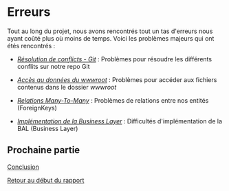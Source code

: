 ﻿# Erreurs

Tout au long du projet, nous avons rencontrés tout un tas d'erreurs 
nous ayant coûté plus où moins de temps. Voici les problèmes majeurs qui
ont étés rencontrés :

- _[Résolution de conflicts - Git](resolution-conflits.md)_ : Problèmes pour résoudre les différents conflits
sur notre repo Git

- _[Accès au données du wwwroot](wwwroot.md)_ : Problèmes pour accéder aux fichiers contenus dans le dossier
*wwwroot*

- _[Relations Many-To-Many](manytomany.md)_ : Problèmes de relations entre
nos entités (ForeignKeys)

- _[Implémentation de la Business Layer](UnitOfWork.md)_ : Difficultés d'implémentation de la BAL
(Business Layer)

## Prochaine partie

[Conclusion](conclusion.md)

[Retour au début du rapport](Rapport-equipe-1.md)

